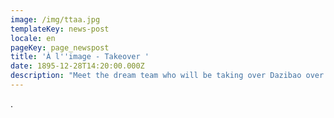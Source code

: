 ```yaml
---
image: /img/ttaa.jpg
templateKey: news-post
locale: en
pageKey: page_newspost
title: 'À l''image - Takeover '
date: 1895-12-28T14:20:00.000Z
description: "Meet the dream team who will be taking over Dazibao over the next two years: Sanaa, Shayah, Talayah, and Destiny (upper left to right), and Mei, Sasha, and Isha (lower left to right). \U0001F517 dazibao.art/a-l-image-takeover"
---
```

.
